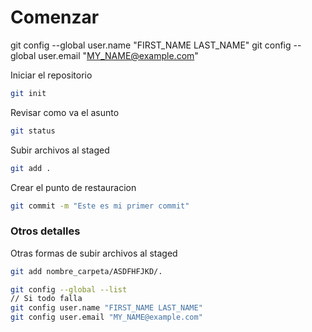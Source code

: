 # Comenzar
git config --global user.name "FIRST_NAME LAST_NAME"
git config --global user.email "MY_NAME@example.com"

Iniciar el repositorio
```bash
git init 
```

Revisar como va el asunto
```bash
git status
```

Subir archivos al staged
```bash
git add .
```

Crear el punto de restauracion
```bash
git commit -m "Este es mi primer commit"
```

### Otros detalles

Otras formas de subir archivos al staged
```bash
git add nombre_carpeta/ASDFHFJKD/.
```

```bash
git config --global --list
// Si todo falla
git config user.name "FIRST_NAME LAST_NAME"
git config user.email "MY_NAME@example.com"
```
